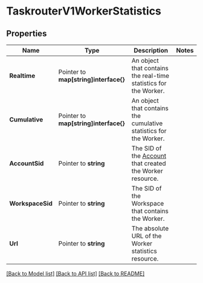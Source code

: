 # TaskrouterV1WorkerStatistics

## Properties

Name | Type | Description | Notes
------------ | ------------- | ------------- | -------------
**Realtime** | Pointer to **map[string]interface{}** | An object that contains the real-time statistics for the Worker. |
**Cumulative** | Pointer to **map[string]interface{}** | An object that contains the cumulative statistics for the Worker. |
**AccountSid** | Pointer to **string** | The SID of the [Account](https://www.twilio.com/docs/iam/api/account) that created the Worker resource. |
**WorkspaceSid** | Pointer to **string** | The SID of the Workspace that contains the Worker. |
**Url** | Pointer to **string** | The absolute URL of the Worker statistics resource. |

[[Back to Model list]](../README.md#documentation-for-models) [[Back to API list]](../README.md#documentation-for-api-endpoints) [[Back to README]](../README.md)


